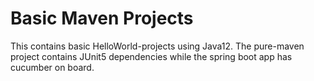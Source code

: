 # Basic Maven Projects

This contains basic HelloWorld-projects using Java12.
The pure-maven project contains JUnit5 dependencies while the spring boot app has cucumber on board.

